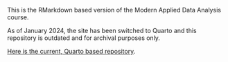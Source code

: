 This is the RMarkdown based version of the Modern Applied Data Analysis course.

As of January 2024, the site has been switched to Quarto and this repository is outdated and for archival purposes only.

[Here is the current, Quarto based repository](https://github.com/andreashandel/MADAcourse). 